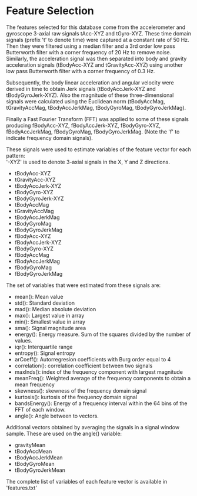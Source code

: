 Feature Selection 
=================

The features selected for this database come from the accelerometer and gyroscope 3-axial raw signals tAcc-XYZ and tGyro-XYZ. These time domain signals (prefix 't' to denote time) were captured at a constant rate of 50 Hz. Then they were filtered using a median filter and a 3rd order low pass Butterworth filter with a corner frequency of 20 Hz to remove noise. Similarly, the acceleration signal was then separated into body and gravity acceleration signals (tBodyAcc-XYZ and tGravityAcc-XYZ) using another low pass Butterworth filter with a corner frequency of 0.3 Hz. 

Subsequently, the body linear acceleration and angular velocity were derived in time to obtain Jerk signals (tBodyAccJerk-XYZ and tBodyGyroJerk-XYZ). Also the magnitude of these three-dimensional signals were calculated using the Euclidean norm (tBodyAccMag, tGravityAccMag, tBodyAccJerkMag, tBodyGyroMag, tBodyGyroJerkMag). 

Finally a Fast Fourier Transform (FFT) was applied to some of these signals producing fBodyAcc-XYZ, fBodyAccJerk-XYZ, fBodyGyro-XYZ, fBodyAccJerkMag, fBodyGyroMag, fBodyGyroJerkMag. (Note the 'f' to indicate frequency domain signals). 

These signals were used to estimate variables of the feature vector for each pattern:  
'-XYZ' is used to denote 3-axial signals in the X, Y and Z directions.

*  tBodyAcc-XYZ
*  tGravityAcc-XYZ
*  tBodyAccJerk-XYZ
*  tBodyGyro-XYZ
*  tBodyGyroJerk-XYZ
*  tBodyAccMag
*  tGravityAccMag
*  tBodyAccJerkMag
*  tBodyGyroMag
*  tBodyGyroJerkMag
*  fBodyAcc-XYZ
*  fBodyAccJerk-XYZ
*  fBodyGyro-XYZ
*  fBodyAccMag
*  fBodyAccJerkMag
*  fBodyGyroMag
*  fBodyGyroJerkMag

The set of variables that were estimated from these signals are: 

*  mean(): Mean value
*  std(): Standard deviation
*  mad(): Median absolute deviation 
*  max(): Largest value in array
*  min(): Smallest value in array
*  sma(): Signal magnitude area
*  energy(): Energy measure. Sum of the squares divided by the number of values. 
*  iqr(): Interquartile range 
*  entropy(): Signal entropy
*  arCoeff(): Autorregresion coefficients with Burg order equal to 4
*  correlation(): correlation coefficient between two signals
*  maxInds(): index of the frequency component with largest magnitude
*  meanFreq(): Weighted average of the frequency components to obtain a mean frequency
*  skewness(): skewness of the frequency domain signal 
*  kurtosis(): kurtosis of the frequency domain signal 
*  bandsEnergy(): Energy of a frequency interval within the 64 bins of the FFT of each window.
*  angle(): Angle between to vectors.

Additional vectors obtained by averaging the signals in a signal window sample. These are used on the angle() variable:

*  gravityMean
*  tBodyAccMean
*  tBodyAccJerkMean
*  tBodyGyroMean
*  tBodyGyroJerkMean

The complete list of variables of each feature vector is available in 'features.txt'
